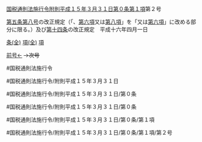 [国税通則法施行令附則平成１５年３月３１日第０条第１項](国税通則法施行＿令附則平成１５年３月３１日第０条第１項)第２号

[第五条](国税通則法施行＿令附則平成１５年３月３１日第５条第１項)[第八号](国税通則法施行＿令附則平成１５年３月３１日第０条第１項第８号)の改正規定（「、[第六項](国税通則法施行＿令附則平成１５年３月３１日第０条第６項)又は[第八項](国税通則法施行＿令附則平成１５年３月３１日第０条第８項)」を「又は[第六項](国税通則法施行＿令附則平成１５年３月３１日第０条第６項)」に改める部分に限る。）及び[第十四条](国税通則法施行＿令附則平成１５年３月３１日第１４条第１項)の改正規定　平成十六年四月一日

[条(全)](国税通則法施行＿令附則平成１５年３月３１日第０条_.md)    [項(全)](国税通則法施行＿令附則平成１５年３月３１日第０条第１項_.md)    [項](国税通則法施行＿令附則平成１５年３月３１日第０条第１項.md)

[前号←](国税通則法施行＿令附則平成１５年３月３１日第０条第１項第１号.md)  ~~→次号~~

#国税通則法施行令

#国税通則法施行令/附則平成１５年３月３１日

#国税通則法施行令/附則平成１５年３月３１日/第０条

#国税通則法施行令/附則平成１５年３月３１日/第０条

#国税通則法施行令/附則平成１５年３月３１日/第０条/第１項

#国税通則法施行令/附則平成１５年３月３１日/第０条/第１項/第２号

